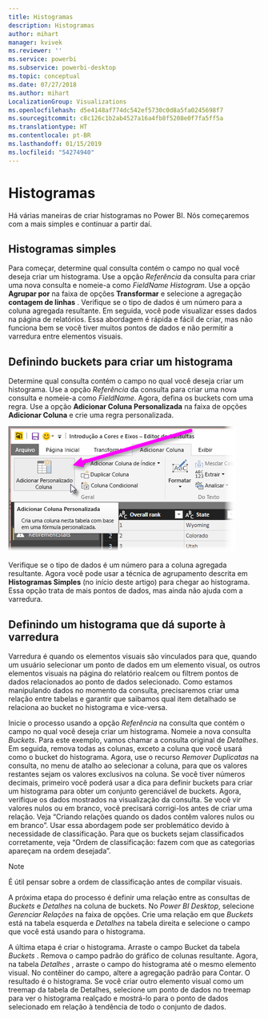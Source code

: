```yaml
---
title: Histogramas
description: Histogramas
author: mihart
manager: kvivek
ms.reviewer: ''
ms.service: powerbi
ms.subservice: powerbi-desktop
ms.topic: conceptual
ms.date: 07/27/2018
ms.author: mihart
LocalizationGroup: Visualizations
ms.openlocfilehash: d5e4148af774dc542ef5730c0d8a5fa0245698f7
ms.sourcegitcommit: c8c126c1b2ab4527a16a4fb8f5208e0f7fa5ff5a
ms.translationtype: HT
ms.contentlocale: pt-BR
ms.lasthandoff: 01/15/2019
ms.locfileid: "54274940"
---
```

# <a name="histograms"></a>Histogramas
Há várias maneiras de criar histogramas no Power BI. Nós começaremos com a mais simples e continuar a partir daí.

## <a name="simple-histograms"></a>Histogramas simples
Para começar, determine qual consulta contém o campo no qual você deseja criar um histograma.  Use a opção *Referência* da consulta para criar uma nova consulta e nomeie-a como *FieldName Histogram*. Use a opção **Agrupar por** na faixa de opções **Transformar** e selecione a agregação **contagem de linhas** . Verifique se o tipo de dados é um número para a coluna agregada resultante. Em seguida, você pode visualizar esses dados na página de relatórios. Essa abordagem é rápida e fácil de criar, mas não funciona bem se você tiver muitos pontos de dados e não permitir a varredura entre elementos visuais.

## <a name="defining-buckets-to-build-a-histogram"></a>Definindo buckets para criar um histograma
Determine qual consulta contém o campo no qual você deseja criar um histograma. Use a opção *Referência* da consulta para criar uma nova consulta e nomeie-a como *FieldName*.  Agora, defina os buckets com uma regra. Use a opção **Adicionar Coluna Personalizada** na faixa de opções **Adicionar Coluna** e crie uma regra personalizada.

![](media/service-histograms/powerbi-service-histograms_1.png)

Verifique se o tipo de dados é um número para a coluna agregada resultante. Agora você pode usar a técnica de agrupamento descrita em **Histogramas Simples** (no início deste artigo) para chegar ao histograma. Essa opção trata de mais pontos de dados, mas ainda não ajuda com a varredura.

## <a name="defining-a-histogram-that-supports-brushing"></a>Definindo um histograma que dá suporte à varredura
Varredura é quando os elementos visuais são vinculados para que, quando um usuário selecionar um ponto de dados em um elemento visual, os outros elementos visuais na página do relatório realcem ou filtrem pontos de dados relacionados ao ponto de dados selecionado.  Como estamos manipulando dados no momento da consulta, precisaremos criar uma relação entre tabelas e garantir que saibamos qual item detalhado se relaciona ao bucket no histograma e vice-versa.

Inicie o processo usando a opção *Referência* na consulta que contém o campo no qual você deseja criar um histograma.  Nomeie a nova consulta *Buckets*.  Para este exemplo, vamos chamar a consulta original de *Detalhes*.  Em seguida, remova todas as colunas, exceto a coluna que você usará como o bucket do histograma.  Agora, use o recurso *Remover Duplicatas* na consulta, no menu de atalho ao selecionar a coluna, para que os valores restantes sejam os valores exclusivos na coluna. Se você tiver números decimais, primeiro você poderá usar a dica para definir buckets para criar um histograma para obter um conjunto gerenciável de buckets.  Agora, verifique os dados mostrados na visualização da consulta. Se você vir valores nulos ou em branco, você precisará corrigi-los antes de criar uma relação. Veja “Criando relações quando os dados contêm valores nulos ou em branco”. Usar essa abordagem pode ser problemático devido à necessidade de classificação. Para que os buckets sejam classificados corretamente, veja “Ordem de classificação: fazem com que as categorias apareçam na ordem desejada”. 

> [!NOTE]
> É útil pensar sobre a ordem de classificação antes de compilar visuais.   
> 
> 

A próxima etapa do processo é definir uma relação entre as consultas de *Buckets* e *Detalhes* na coluna de buckets.  No *Power BI Desktop*, selecione *Gerenciar Relações* na faixa de opções.  Crie uma relação em que *Buckets* está na tabela esquerda e *Detalhes* na tabela direita e selecione o campo que você está usando para o histograma. 

A última etapa é criar o histograma. Arraste o campo Bucket da tabela *Buckets* . Remova o campo padrão do gráfico de colunas resultante.  Agora, na tabela *Detalhes* , arraste o campo do histograma até o mesmo elemento visual. No contêiner do campo, altere a agregação padrão para Contar. O resultado é o histograma. Se você criar outro elemento visual como um treemap da tabela de Detalhes, selecione um ponto de dados no treemap para ver o histograma realçado e mostrá-lo para o ponto de dados selecionado em relação à tendência de todo o conjunto de dados.

